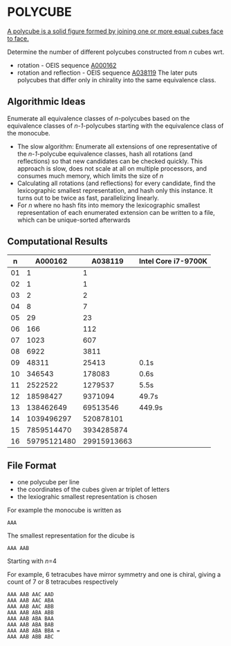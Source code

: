 POLYCUBE
========

[A polycube is a solid figure formed by joining one or more equal cubes face to face.](https://en.wikipedia.org/wiki/Polycube)

Determine the number of different polycubes constructed from *n* cubes wrt.
* rotation - OEIS sequence [A000162](https://oeis.org/A000162)
* rotation and reflection - OEIS sequence [A038119](https://oeis.org/A038119)
The later puts polycubes that differ only in chirality into the same equivalence class. 

Algorithmic Ideas
-----------------

Enumerate all equivalence classes of *n*-polycubes based on the 
equivalence classes of *n-1*-polycubes starting with the
equivalence class of the monocube.

* The slow algorithm: Enumerate all extensions of one representative
  of the *n-1*-polycube equivalence classes, hash all rotations (and
  reflections) so that new candidates can be checked quickly.
  This approach is slow, does not scale at all on multiple processors,
  and consumes much memory, which limits the size of *n*
* Calculating all rotations (and reflections) for every candidate,
  find the lexicographic smallest representation, and hash only
  this instance. It turns out to be twice as fast, parallelizing
  linearly.
* For *n* where no hash fits into memory the lexicographic smallest
  representation of each enumerated extension can be written to a file,
  which can be unique-sorted afterwards

Computational Results
---------------------

| n  | A000162     | A038119     | Intel Core i7-9700K |
| -- | ----------- | ----------- | ------------------- |
| 01 |           1 |           1 |                     |
| 02 |           1 |           1 |                     |
| 03 |           2 |           2 |                     |
| 04 |           8 |           7 |                     |
| 05 |          29 |          23 |                     |
| 06 |         166 |         112 |                     |
| 07 |        1023 |         607 |                     |
| 08 |        6922 |        3811 |                     |
| 09 |       48311 |       25413 |                0.1s |
| 10 |      346543 |      178083 |                0.6s |
| 11 |     2522522 |     1279537 |                5.5s |
| 12 |    18598427 |     9371094 |               49.7s |
| 13 |   138462649 |    69513546 |              449.9s |
| 14 |  1039496297 |   520878101 |                     |
| 15 |  7859514470 |  3934285874 |                     |
| 16 | 59795121480 | 29915913663 |                     |

File Format
-----------

* one polycube per line
* the coordinates of the cubes given ar triplet of letters
* the lexiograhic smallest representation is chosen

For example the monocube is written as
```
AAA
```

The smallest representation for the dicube is
```
AAA AAB
```

Starting with *n*=4 

For example, 6 tetracubes have mirror symmetry and one is chiral, giving a count of 7 or 8 tetracubes respectively
```
AAA AAB AAC AAD
AAA AAB AAC ABA
AAA AAB AAC ABB
AAA AAB ABA ABB
AAA AAB ABA BAA
AAA AAB ABA BAB
AAA AAB ABA BBA =
AAA AAB ABB ABC
```
